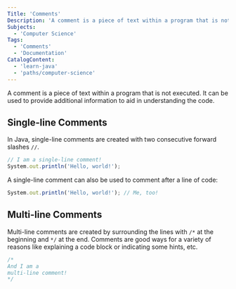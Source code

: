 ```yaml
---
Title: 'Comments'
Description: 'A comment is a piece of text within a program that is not executed. It can be used to provide additional information to aid in understanding the code. In Java, single-line comments are created with two consecutive forward slashes //. js // I am a single-line comment! System.out.println(Hello, world!);  A single-line comment can also be used to comment after a line of code:'
Subjects:
  - 'Computer Science'
Tags:
  - 'Comments'
  - 'Documentation'
CatalogContent:
  - 'learn-java'
  - 'paths/computer-science'
---
```


A comment is a piece of text within a program that is not executed. It can be used to provide additional information to aid in understanding the code.

## Single-line Comments

In Java, single-line comments are created with two consecutive forward slashes `//`.

```js
// I am a single-line comment!
System.out.println('Hello, world!');
```

A single-line comment can also be used to comment after a line of code:

```js
System.out.println('Hello, world!'); // Me, too!
```

## Multi-line Comments

Multi-line comments are created by surrounding the lines with `/*` at the beginning and `*/` at the end. Comments are good ways for a variety of reasons like explaining a code block or indicating some hints, etc.

```java
/*
And I am a
multi-line comment!
*/
```
